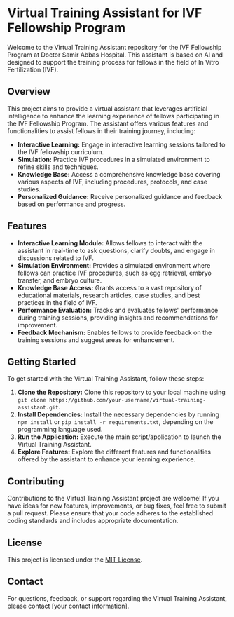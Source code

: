 # Virtual Training Assistant for IVF Fellowship Program

Welcome to the Virtual Training Assistant repository for the IVF Fellowship Program at Doctor Samir Abbas Hospital. This assistant is based on AI and designed to support the training process for fellows in the field of In Vitro Fertilization (IVF).

## Overview

This project aims to provide a virtual assistant that leverages artificial intelligence to enhance the learning experience of fellows participating in the IVF Fellowship Program. The assistant offers various features and functionalities to assist fellows in their training journey, including:

- **Interactive Learning:** Engage in interactive learning sessions tailored to the IVF fellowship curriculum.
- **Simulation:** Practice IVF procedures in a simulated environment to refine skills and techniques.
- **Knowledge Base:** Access a comprehensive knowledge base covering various aspects of IVF, including procedures, protocols, and case studies.
- **Personalized Guidance:** Receive personalized guidance and feedback based on performance and progress.

## Features

- **Interactive Learning Module:** Allows fellows to interact with the assistant in real-time to ask questions, clarify doubts, and engage in discussions related to IVF.
- **Simulation Environment:** Provides a simulated environment where fellows can practice IVF procedures, such as egg retrieval, embryo transfer, and embryo culture.
- **Knowledge Base Access:** Grants access to a vast repository of educational materials, research articles, case studies, and best practices in the field of IVF.
- **Performance Evaluation:** Tracks and evaluates fellows' performance during training sessions, providing insights and recommendations for improvement.
- **Feedback Mechanism:** Enables fellows to provide feedback on the training sessions and suggest areas for enhancement.

## Getting Started

To get started with the Virtual Training Assistant, follow these steps:

1. **Clone the Repository:** Clone this repository to your local machine using `git clone https://github.com/your-username/virtual-training-assistant.git`.
2. **Install Dependencies:** Install the necessary dependencies by running `npm install` or `pip install -r requirements.txt`, depending on the programming language used.
3. **Run the Application:** Execute the main script/application to launch the Virtual Training Assistant.
4. **Explore Features:** Explore the different features and functionalities offered by the assistant to enhance your learning experience.

## Contributing

Contributions to the Virtual Training Assistant project are welcome! If you have ideas for new features, improvements, or bug fixes, feel free to submit a pull request. Please ensure that your code adheres to the established coding standards and includes appropriate documentation.

## License

This project is licensed under the [MIT License](LICENSE).

## Contact

For questions, feedback, or support regarding the Virtual Training Assistant, please contact [your contact information].

